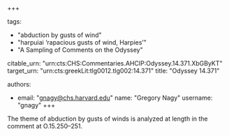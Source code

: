 +++

tags:
- "abduction by gusts of wind"
- "harpuiai ‘rapacious gusts of wind, Harpies’"
- "A Sampling of Comments on the Odyssey"

citable_urn: "urn:cts:CHS:Commentaries.AHCIP:Odyssey.14.371.XbGByKT"
target_urn: "urn:cts:greekLit:tlg0012.tlg002:14.371"
title: "Odyssey 14.371"

authors:
- email: "gnagy@chs.harvard.edu"
  name: "Gregory Nagy"
  username: "gnagy"
+++

<p>The theme of abduction by gusts of winds is analyzed at length in the comment at O.15.250–251.  </p>